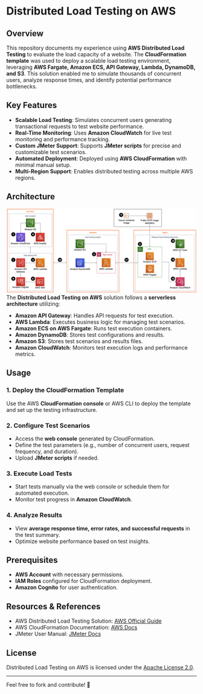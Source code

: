 # **Distributed Load Testing on AWS**

## **Overview**
This repository documents my experience using **AWS Distributed Load Testing** to evaluate the load capacity of a website. The **CloudFormation template** was used to deploy a scalable load testing environment, leveraging **AWS Fargate, Amazon ECS, API Gateway, Lambda, DynamoDB, and S3**. This solution enabled me to simulate thousands of concurrent users, analyze response times, and identify potential performance bottlenecks.

## **Key Features**
- **Scalable Load Testing**: Simulates concurrent users generating transactional requests to test website performance.
- **Real-Time Monitoring**: Uses **Amazon CloudWatch** for live test monitoring and performance tracking.
- **Custom JMeter Support**: Supports **JMeter scripts** for precise and customizable test scenarios.
- **Automated Deployment**: Deployed using **AWS CloudFormation** with minimal manual setup.
- **Multi-Region Support**: Enables distributed testing across multiple AWS regions.

## **Architecture**
![](./media/architecture.png)
The **Distributed Load Testing on AWS** solution follows a **serverless architecture** utilizing:
- **Amazon API Gateway**: Handles API requests for test execution.
- **AWS Lambda**: Executes business logic for managing test scenarios.
- **Amazon ECS on AWS Fargate**: Runs test execution containers.
- **Amazon DynamoDB**: Stores test configurations and results.
- **Amazon S3**: Stores test scenarios and results files.
- **Amazon CloudWatch**: Monitors test execution logs and performance metrics.

## **Usage**
### **1. Deploy the CloudFormation Template**
Use the AWS **CloudFormation console** or AWS CLI to deploy the template and set up the testing infrastructure.

### **2. Configure Test Scenarios**
- Access the **web console** generated by CloudFormation.
- Define the test parameters (e.g., number of concurrent users, request frequency, and duration).
- Upload **JMeter scripts** if needed.

### **3. Execute Load Tests**
- Start tests manually via the web console or schedule them for automated execution.
- Monitor test progress in **Amazon CloudWatch**.

### **4. Analyze Results**
- View **average response time, error rates, and successful requests** in the test summary.
- Optimize website performance based on test insights.

## **Prerequisites**
- **AWS Account** with necessary permissions.
- **IAM Roles** configured for CloudFormation deployment.
- **Amazon Cognito** for user authentication.

## **Resources & References**
- AWS Distributed Load Testing Solution: [AWS Official Guide](https://aws.amazon.com/solutions/implementations/distributed-load-testing-on-aws/)
- AWS CloudFormation Documentation: [AWS Docs](https://docs.aws.amazon.com/AWSCloudFormation/latest/UserGuide/)
- JMeter User Manual: [JMeter Docs](https://jmeter.apache.org/usermanual/index.html)

## **License**
Distributed Load Testing on AWS is licensed under the [Apache License 2.0](https://www.apache.org/licenses/LICENSE-2.0).

---
Feel free to fork and contribute! 🚀
